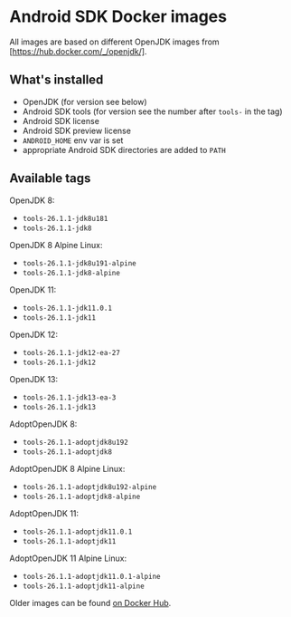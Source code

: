 # Android SDK Docker images

All images are based on different OpenJDK images from [https://hub.docker.com/_/openjdk/].

## What's installed
- OpenJDK (for version see below)
- Android SDK tools (for version see the number after `tools-` in the tag)
- Android SDK license
- Android SDK preview license
- `ANDROID_HOME` env var is set
- appropriate Android SDK directories are added to `PATH`

## Available tags

OpenJDK 8:
- `tools-26.1.1-jdk8u181`
- `tools-26.1.1-jdk8`

OpenJDK 8 Alpine Linux:
- `tools-26.1.1-jdk8u191-alpine`
- `tools-26.1.1-jdk8-alpine`

OpenJDK 11:
- `tools-26.1.1-jdk11.0.1`
- `tools-26.1.1-jdk11`

OpenJDK 12:
- `tools-26.1.1-jdk12-ea-27`
- `tools-26.1.1-jdk12`

OpenJDK 13:
- `tools-26.1.1-jdk13-ea-3`
- `tools-26.1.1-jdk13`

AdoptOpenJDK 8:
- `tools-26.1.1-adoptjdk8u192`
- `tools-26.1.1-adoptjdk8`

AdoptOpenJDK 8 Alpine Linux:
- `tools-26.1.1-adoptjdk8u192-alpine`
- `tools-26.1.1-adoptjdk8-alpine`

AdoptOpenJDK 11:
- `tools-26.1.1-adoptjdk11.0.1`
- `tools-26.1.1-adoptjdk11`

AdoptOpenJDK 11 Alpine Linux:
- `tools-26.1.1-adoptjdk11.0.1-alpine`
- `tools-26.1.1-adoptjdk11-alpine`

Older images can be found [on Docker Hub](https://hub.docker.com/r/gabrielittner/android-sdk/tags/).
